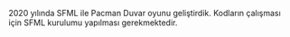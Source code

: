 2020 yılında SFML ile Pacman Duvar oyunu geliştirdik. Kodların çalışması için SFML kurulumu yapılması gerekmektedir.
